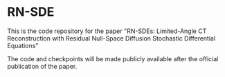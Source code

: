 # RN-SDE
This is the code repository for the paper "RN-SDEs: Limited-Angle CT Reconstruction with Residual Null-Space Diffusion Stochastic Differential Equations"


The code and checkpoints will be made publicly available after the official publication of the paper.
